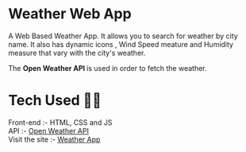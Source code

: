 # Weather Web App

A Web Based Weather App. It allows you to search for weather by city name. It also has dynamic icons , Wind Speed meature and Humidity measure that vary with the city's weather.

The <b> Open Weather API </b> is used in order to fetch the weather.

# Tech Used 👨‍💻

Front-end :- HTML, CSS and JS <br> 
API :-  [Open Weather API](https://openweathermap.org/current) </br>
Visit the site :- [Weather App](https://rghvgrv.github.io/Weather-App/)
  
  
